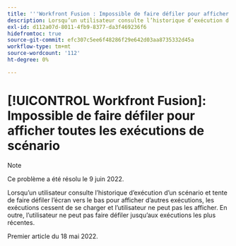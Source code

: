 ```yaml
---
title: '''Workfront Fusion : Impossible de faire défiler pour afficher toutes les exécutions de scénario'
description: Lorsqu’un utilisateur consulte l’historique d’exécution d’un scénario et tente de faire défiler l’écran vers le bas pour afficher d’autres exécutions, les exécutions cessent de se charger et l’utilisateur ne peut pas les afficher. En outre, l’utilisateur ne peut pas faire défiler jusqu’aux exécutions les plus récentes.
exl-id: d112a07d-8011-4fb9-8377-da3f469236f6
hidefromtoc: true
source-git-commit: efc307c5ee6f48286f29e642d03aa8735332d45a
workflow-type: tm+mt
source-wordcount: '112'
ht-degree: 0%

---
```


# [!UICONTROL Workfront Fusion]: Impossible de faire défiler pour afficher toutes les exécutions de scénario

>[!NOTE]
>
>Ce problème a été résolu le 9 juin 2022.

Lorsqu’un utilisateur consulte l’historique d’exécution d’un scénario et tente de faire défiler l’écran vers le bas pour afficher d’autres exécutions, les exécutions cessent de se charger et l’utilisateur ne peut pas les afficher. En outre, l’utilisateur ne peut pas faire défiler jusqu’aux exécutions les plus récentes.

Premier article du 18 mai 2022.
